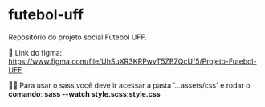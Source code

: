 # futebol-uff
Repositório do projeto social Futebol UFF.

🔗 Link do figma: https://www.figma.com/file/UhSuXR3KRPwvT5ZBZQcUf5/Projeto-Futebol-UFF .

💁‍♀️ Para usar o sass você deve ir acessar a pasta '...assets/css' e rodar o **comando**: **sass --watch style.scss:style.css**
